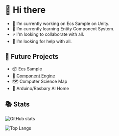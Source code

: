 # 👋 Hi there
- 🔭 I’m currently working on Ecs Sample on Unity.
- 🌱 I’m currently learning Entity Component System.
- ⚡ I'm looking to collaborate with all.
- 🤔 I’m looking for help with all.

## 🧪 Future Projects
- 📦 Ecs Sample
- 🚀 [Component Engine](https://github.com/deadbit-dev/ecs-engine)
- 🗺 Computer Science Map 
- 🤖 Arduino/Rasbary AI Home 

## 📚 Stats
![GitHub stats](https://github-readme-stats.vercel.app/api?username=deadbit-dev&bg_color=30,351F39,726A95&title_color=fff&text_color=fff&hide_border=true)

![Top Langs](https://github-readme-stats.vercel.app/api/top-langs/?username=deadbit-dev&layout=default&langs_count=10&bg_color=30,351F39,726A95&title_color=fff&text_color=fff&hide_border=true)
